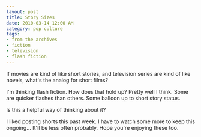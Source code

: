 ```yaml
---
layout: post
title: Story Sizes
date: 2010-03-14 12:00 AM
category: pop culture
tags:
- from the archives
- fiction
- television
- flash fiction
---
```


If movies are kind of like short stories, and television series are kind of like novels, what's the analog for short films?

I'm thinking flash fiction. How does that hold up? Pretty well I think. Some are quicker flashes than others. Some balloon up to short story status.

Is this a helpful way of thinking about it?

I liked posting shorts this past week. I have to watch some more to keep this ongoing... It'll be less often probably. Hope you're enjoying these too.
